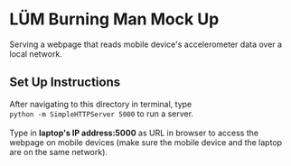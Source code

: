 <h1>LÜM Burning Man Mock Up</h1>
Serving a webpage that reads mobile device's accelerometer data over a local network.

<h2>Set Up Instructions</h2>
After navigating to this directory in terminal, type <br>
<code>python -m SimpleHTTPServer 5000</code> to run a server. <br><br>Type in <strong>laptop's IP address:5000</strong> as URL in browser to access the webpage on mobile devices (make sure the mobile device and the laptop are on the same network).